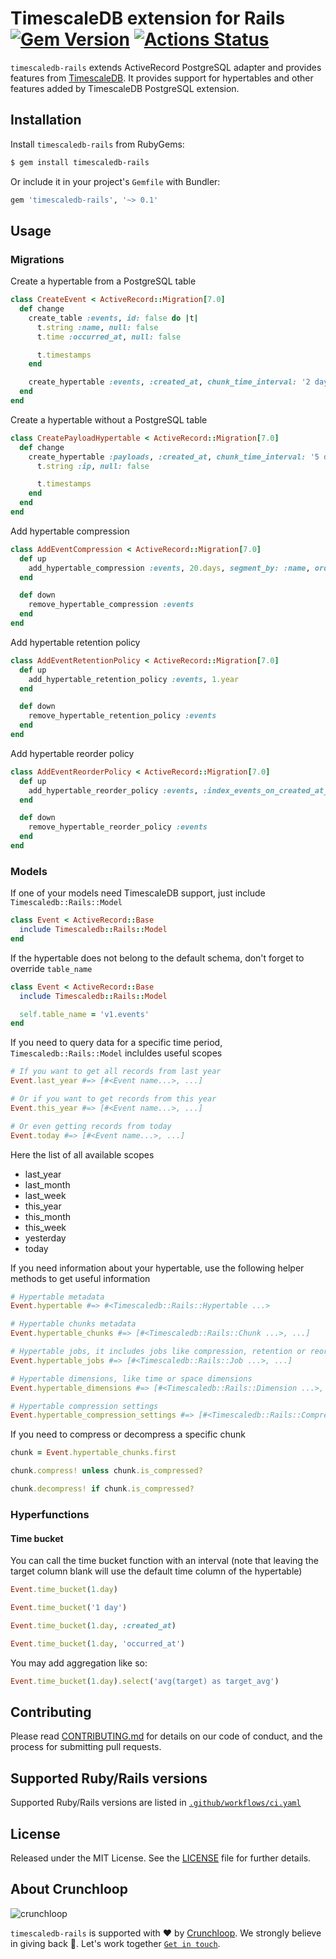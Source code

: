 # TimescaleDB extension for Rails [![Gem Version](https://badge.fury.io/rb/timescaledb-rails.svg)](https://badge.fury.io/rb/timescaledb-rails) [![Actions Status](https://github.com/crunchloop/timescaledb-rails/workflows/CI/badge.svg?branch=main)](https://github.com/crunchloop/timescaledb-rails/actions?query=workflow%3ACI)

`timescaledb-rails` extends ActiveRecord PostgreSQL adapter and provides features from [TimescaleDB](https://www.timescale.com). It provides support for hypertables and other features added by TimescaleDB PostgreSQL extension.

## Installation

Install `timescaledb-rails` from RubyGems:

``` sh
$ gem install timescaledb-rails
```

Or include it in your project's `Gemfile` with Bundler:

``` ruby
gem 'timescaledb-rails', '~> 0.1'
```

## Usage

### Migrations

Create a hypertable from a PostgreSQL table

```ruby
class CreateEvent < ActiveRecord::Migration[7.0]
  def change
    create_table :events, id: false do |t|
      t.string :name, null: false
      t.time :occurred_at, null: false

      t.timestamps
    end

    create_hypertable :events, :created_at, chunk_time_interval: '2 days'
  end
end
```

Create a hypertable without a PostgreSQL table

```ruby
class CreatePayloadHypertable < ActiveRecord::Migration[7.0]
  def change
    create_hypertable :payloads, :created_at, chunk_time_interval: '5 days' do |t|
      t.string :ip, null: false

      t.timestamps
    end
  end
end
```

Add hypertable compression

```ruby
class AddEventCompression < ActiveRecord::Migration[7.0]
  def up
    add_hypertable_compression :events, 20.days, segment_by: :name, order_by: 'occurred_at DESC'
  end

  def down
    remove_hypertable_compression :events
  end
end
```

Add hypertable retention policy

```ruby
class AddEventRetentionPolicy < ActiveRecord::Migration[7.0]
  def up
    add_hypertable_retention_policy :events, 1.year
  end

  def down
    remove_hypertable_retention_policy :events
  end
end
```

Add hypertable reorder policy

```ruby
class AddEventReorderPolicy < ActiveRecord::Migration[7.0]
  def up
    add_hypertable_reorder_policy :events, :index_events_on_created_at_and_name
  end

  def down
    remove_hypertable_reorder_policy :events
  end
end
```

### Models

If one of your models need TimescaleDB support, just include `Timescaledb::Rails::Model`
```ruby
class Event < ActiveRecord::Base
  include Timescaledb::Rails::Model
end
```

If the hypertable does not belong to the default schema, don't forget to override `table_name`

```ruby
class Event < ActiveRecord::Base
  include Timescaledb::Rails::Model

  self.table_name = 'v1.events'
end
```

If you need to query data for a specific time period, `Timescaledb::Rails::Model` incluldes useful scopes

```ruby
# If you want to get all records from last year
Event.last_year #=> [#<Event name...>, ...]

# Or if you want to get records from this year
Event.this_year #=> [#<Event name...>, ...]

# Or even getting records from today
Event.today #=> [#<Event name...>, ...]
```

Here the list of all available scopes

* last_year
* last_month
* last_week
* this_year
* this_month
* this_week
* yesterday
* today

If you need information about your hypertable, use the following helper methods to get useful information

```ruby
# Hypertable metadata
Event.hypertable #=> #<Timescaledb::Rails::Hypertable ...>

# Hypertable chunks metadata
Event.hypertable_chunks #=> [#<Timescaledb::Rails::Chunk ...>, ...]

# Hypertable jobs, it includes jobs like compression, retention or reorder policies, etc.
Event.hypertable_jobs #=> [#<Timescaledb::Rails::Job ...>, ...]

# Hypertable dimensions, like time or space dimensions
Event.hypertable_dimensions #=> [#<Timescaledb::Rails::Dimension ...>, ...]

# Hypertable compression settings
Event.hypertable_compression_settings #=> [#<Timescaledb::Rails::CompressionSetting ...>, ...]
```

If you need to compress or decompress a specific chunk

```ruby
chunk = Event.hypertable_chunks.first

chunk.compress! unless chunk.is_compressed?

chunk.decompress! if chunk.is_compressed?
```

### Hyperfunctions

#### Time bucket

You can call the time bucket function with an interval (note that leaving the target column blank will use the default time column of the hypertable)

```ruby
Event.time_bucket(1.day)

Event.time_bucket('1 day')

Event.time_bucket(1.day, :created_at)

Event.time_bucket(1.day, 'occurred_at')
```

You may add aggregation like so:

```ruby
Event.time_bucket(1.day).select('avg(target) as target_avg')
```

## Contributing

Please read [CONTRIBUTING.md](./CONTRIBUTING.md) for details on our code of conduct, and the process for submitting pull requests.

## Supported Ruby/Rails versions

Supported Ruby/Rails versions are listed in [`.github/workflows/ci.yaml`](./.github/workflows/ci.yaml)

## License

Released under the MIT License.  See the [LICENSE][] file for further details.

[license]: LICENSE

## About Crunchloop

![crunchloop](https://crunchloop.io/logo-blue.png)

`timescaledb-rails` is supported with :heart: by [Crunchloop](https://crunchloop.io). We strongly believe in giving back :rocket:. Let's work together [`Get in touch`](https://crunchloop.io/contact).
